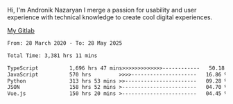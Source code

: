 Hi, I'm Andronik Nazaryan
I merge a passion for usability and user experience with technical knowledge to create cool digital experiences.

[My Gitlab](https://gitlab.com/anridev24)

<!--START_SECTION:waka-->

```txt
From: 28 March 2020 - To: 28 May 2025

Total Time: 3,381 hrs 11 mins

TypeScript          1,696 hrs 47 mins>>>>>>>>>>>>>------------   50.18 %
JavaScript          570 hrs         >>>>---------------------   16.86 %
Python              313 hrs 53 mins >>-----------------------   09.28 %
JSON                158 hrs 52 mins >------------------------   04.70 %
Vue.js              150 hrs 20 mins >------------------------   04.45 %
```

<!--END_SECTION:waka-->
